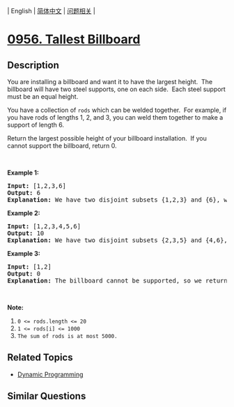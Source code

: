 
| English | [简体中文](README.md) | [问题相关](QUESTION.md) |
# [0956. Tallest Billboard](https://leetcode-cn.com/problems/tallest-billboard/)
## Description
<p>You are installing a billboard and want it to have the largest height.&nbsp; The billboard will have two steel supports, one on each side.&nbsp; Each steel support must be an equal height.</p>

<p>You have a collection of <code>rods</code> which can be welded together.&nbsp; For example, if you have rods of lengths 1, 2, and 3, you can weld them together to make a support of length 6.</p>

<p>Return the largest possible height of your billboard installation.&nbsp; If you cannot support the billboard, return 0.</p>

<p>&nbsp;</p>

<p><strong>Example 1:</strong></p>

<pre>
<strong>Input: </strong><span id="example-input-1-1">[1,2,3,6]</span>
<strong>Output: </strong><span id="example-output-1">6</span>
<strong>Explanation:</strong> We have two disjoint subsets {1,2,3} and {6}, which have the same sum = 6.
</pre>

<div>
<p><strong>Example 2:</strong></p>

<pre>
<strong>Input: </strong><span id="example-input-2-1">[1,2,3,4,5,6]</span>
<strong>Output: </strong><span id="example-output-2">10</span>
<strong>Explanation:</strong> We have two disjoint subsets {2,3,5} and {4,6}, which have the same sum = 10.
</pre>
</div>

<div>
<p><strong>Example 3:</strong></p>

<pre>
<strong>Input: </strong><span id="example-input-3-1">[1,2]</span>
<strong>Output: </strong><span id="example-output-3">0</span>
<strong>Explanation: </strong>The billboard cannot be supported, so we return 0.
</pre>
</div>

<p>&nbsp;</p>

<p><strong>Note:</strong></p>

<ol>
	<li><code>0 &lt;= rods.length &lt;= 20</code></li>
	<li><code>1 &lt;= rods[i] &lt;= 1000</code></li>
	<li><code>The sum of rods is at most 5000.</code></li>
</ol>

## Related Topics
- [Dynamic Programming](https://leetcode-cn.com/tag/dynamic-programming)
## Similar Questions

